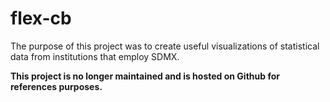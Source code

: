 # flex-cb
The purpose of this project was to create useful visualizations of statistical data from institutions that employ SDMX.

**This project is no longer maintained and is hosted on Github for references purposes.**
